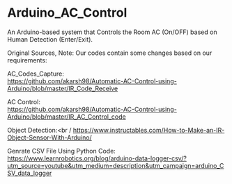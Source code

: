 # Arduino_AC_Control
An Arduino-based system that Controls the Room AC (On/OFF) based on Human Detection (Enter/Exit).<br />



Original Sources, Note: Our codes contain some changes based on our requirements:<br />

AC_Codes_Capture:<br />
https://github.com/akarsh98/Automatic-AC-Control-using-Arduino/blob/master/IR_Code_Receive <br />

AC Control:<br />
https://github.com/akarsh98/Automatic-AC-Control-using-Arduino/blob/master/IR_AC_Control_code <br />

Object Detection:<br /
https://www.instructables.com/How-to-Make-an-IR-Object-Sensor-With-Arduino/ <br />

Genrate CSV File Using Python Code:<br />
https://www.learnrobotics.org/blog/arduino-data-logger-csv/?utm_source=youtube&utm_medium=description&utm_campaign=arduino_CSV_data_logger <br />

